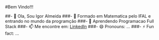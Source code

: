 #Bem Vindo!!! 

##- 👋 Ola, Sou Igor Almeida
###- 👀 Formado em Matematica pelo IFAL e entrando no mundo da programção
###- 🌱 Aprendendo Programacao Full Stack
###- 📫 Me encontre em: [LinkedIn](https://www.linkedin.com/in/igor-almeida-587353358/)
###- 😄 Pronouns: ...
###- ⚡ Fun fact: ...

<!---
igor-almeida91/igor-almeida91 is a ✨ special ✨ repository because its `README.md` (this file) appears on your GitHub profile.
You can click the Preview link to take a look at your changes.
--->
